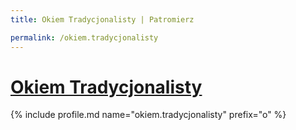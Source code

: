 ```yaml
---
title: Okiem Tradycjonalisty | Patromierz

permalink: /okiem.tradycjonalisty
---
```


# [Okiem Tradycjonalisty](https://patronite.pl/okiem.tradycjonalisty)

{% include profile.md name="okiem.tradycjonalisty" prefix="o" %}
